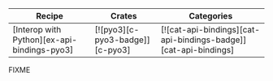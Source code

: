 | Recipe | Crates | Categories |
|--------|--------|------------|
| [Interop with Python][ex-api-bindings-pyo3] | [![pyo3][c-pyo3-badge]][c-pyo3] | [![cat-api-bindings][cat-api-bindings-badge]][cat-api-bindings] |

<div class="hidden">
FIXME
</div>

